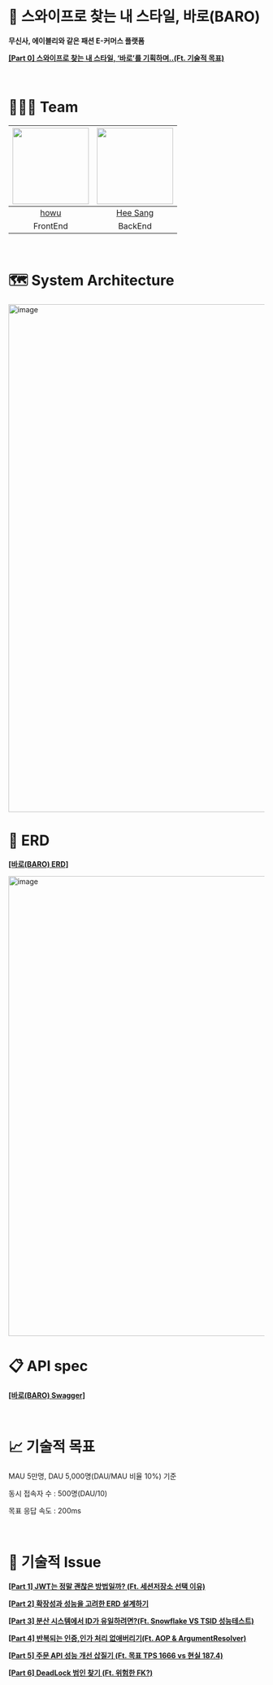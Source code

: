 # 👕 스와이프로 찾는 내 스타일, 바로(BARO)
**무신사, 에이블리와 같은 패션 E-커머스 플랫폼**

[**[Part 0] 스와이프로 찾는 내 스타일, ‘바로’를 기획하며..(Ft. 기술적 목표)**](https://chobo-backend.tistory.com/49)


<br>

# 👨‍👧‍👦 Team

| <img src="https://avatars.githubusercontent.com/u/67588757?v=4" width="150" height="150"/> | <img src="https://avatars.githubusercontent.com/u/118061713?v=4" width="150" height="150"/> |
| :----------------------------------------------------------------------------------------: | :----------------------------------------------------------------------------------------: |
|                            [howu](https://github.com/choihooo)                             |                             [Hee Sang](https://github.com/codrin2)                         |
|                            FrontEnd                             |                             BackEnd                             |


<br>

# 🗺️ System Architecture

<img width="1782" height="999" alt="image" src="https://github.com/user-attachments/assets/a80d1300-a04a-4e71-9a5a-049cbd749eea" />

<br>

# 💾 ERD
[**[바로(BARO) ERD]**](https://dbdiagram.io/d/BARO_ERD-6870cfbaf413ba3508661df3)

<img width="1139" height="905" alt="image" src="https://github.com/user-attachments/assets/939f8592-2480-4811-89cf-9699243414ed" />


<br>

# 📋 API spec

[**[바로(BARO) Swagger]**](https://api.s-baro.shop/swagger-ui/index.html#/)

<br>

# 📈 기술적 목표
MAU 5만명, DAU 5,000명(DAU/MAU 비율 10%) 기준

동시 접속자 수 : 500명(DAU/10)

목표 응답 속도 : 200ms

<br>

# 🤔 기술적 Issue
[**[Part 1] JWT는 정말 괜찮은 방법일까? (Ft. 세션저장소 선택 이유)**](https://chobo-backend.tistory.com/50)

[**[Part 2] 확장성과 성능을 고려한 ERD 설계하기**](https://chobo-backend.tistory.com/51)

[**[Part 3] 분산 시스템에서 ID가 유일하려면?(Ft. Snowflake VS TSID 성능테스트)**](https://chobo-backend.tistory.com/52)

[**[Part 4] 반복되는 인증,인가 처리 없애버리기(Ft. AOP & ArgumentResolver)**](https://chobo-backend.tistory.com/53)

[**[Part 5] 주문 API 성능 개선 삽질기 (Ft. 목표 TPS 1666 vs 현실 187.4)**](https://chobo-backend.tistory.com/54)

[**[Part 6] DeadLock 범인 찾기 (Ft. 위험한 FK?)**](https://chobo-backend.tistory.com/55)
